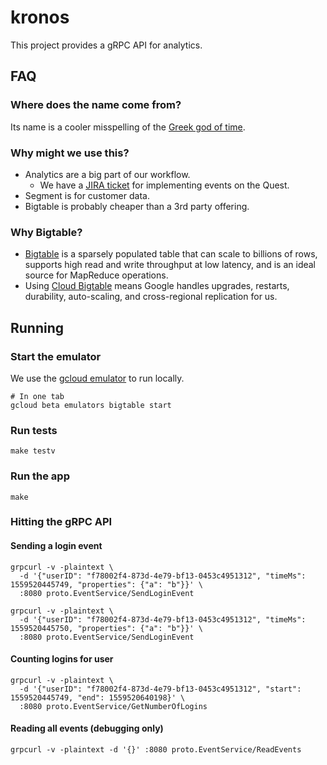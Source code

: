 # kronos
This project provides a gRPC API for analytics.

## FAQ

### Where does the name come from?
Its name is a cooler misspelling of the [Greek god of time](https://en.wikipedia.org/wiki/Chronos).  

### Why might we use this?
- Analytics are a big part of our workflow.
  - We have a [JIRA ticket](https://irisvr.atlassian.net/browse/PROS-441) for implementing events on the Quest.
- Segment is for customer data.
- Bigtable is probably cheaper than a 3rd party offering.

### Why Bigtable?
- [Bigtable](https://en.wikipedia.org/wiki/Bigtable) is a sparsely populated table 
that can scale to billions of rows, supports high read and write throughput at low latency, 
and is an ideal source for MapReduce operations.
- Using [Cloud Bigtable](https://cloud.google.com/bigtable/docs/overview) means Google handles
upgrades, restarts, durability, auto-scaling, and cross-regional replication for us. 

## Running
### Start the emulator
We use the [gcloud emulator](https://cloud.google.com/sdk/gcloud/reference/beta/emulators/bigtable/)
to run locally.
```
# In one tab
gcloud beta emulators bigtable start
```

### Run tests
```
make testv
```

### Run the app
```
make
```

### Hitting the gRPC API
#### Sending a login event
```
grpcurl -v -plaintext \
  -d '{"userID": "f78002f4-873d-4e79-bf13-0453c4951312", "timeMs": 1559520445749, "properties": {"a": "b"}}' \
  :8080 proto.EventService/SendLoginEvent

grpcurl -v -plaintext \
  -d '{"userID": "f78002f4-873d-4e79-bf13-0453c4951312", "timeMs": 1559520445750, "properties": {"a": "b"}}' \
  :8080 proto.EventService/SendLoginEvent
```

#### Counting logins for user
```
grpcurl -v -plaintext \
  -d '{"userID": "f78002f4-873d-4e79-bf13-0453c4951312", "start": 1559520445749, "end": 1559520640198}' \
  :8080 proto.EventService/GetNumberOfLogins
```

#### Reading all events (debugging only)
```
grpcurl -v -plaintext -d '{}' :8080 proto.EventService/ReadEvents
```